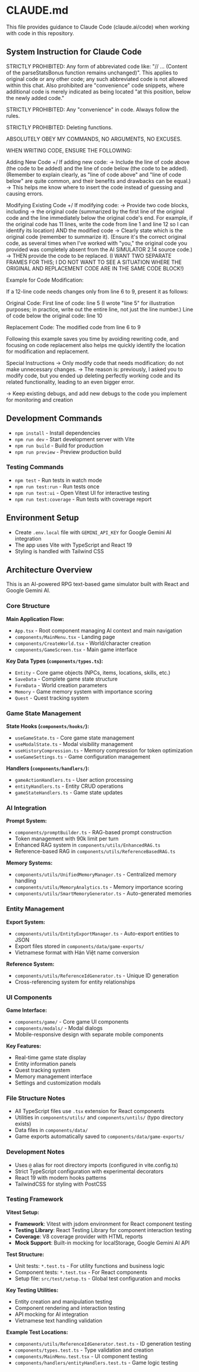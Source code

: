 # CLAUDE.md

This file provides guidance to Claude Code (claude.ai/code) when working with code in this repository.

## System Instruction for Claude Code

STRICTLY PROHIBITED: Any form of abbreviated code like: "// ... (Content of the parseStatsBonus function remains unchanged)". This applies to original code or any other code; any such abbreviated code is not allowed within this chat. Also prohibited are "convenience" code snippets, where additional code is merely indicated as being located "at this position, below the newly added code."

STRICTLY PROHIBITED: Any "convenience" in code. Always follow the rules.

STRICTLY PROHIBITED: Deleting functions.

ABSOLUTELY OBEY MY COMMANDS, NO ARGUMENTS, NO EXCUSES.

WHEN WRITING CODE, ENSURE THE FOLLOWING:

Adding New Code
+/ If adding new code: -> Include the line of code above (the code to be added) and the line of code below (the code to be added). (Remember to explain clearly, as "line of code above" and "line of code below" are quite common, and their benefits and drawbacks can be equal.) -> This helps me know where to insert the code instead of guessing and causing errors.

Modifying Existing Code
+/ If modifying code: -> Provide two code blocks, including -> the original code (summarized by the first line of the original code and the line immediately below the original code's end. For example, if the original code has 11 lines, write the code from line 1 and line 12 so I can identify its location) AND the modified code -> Clearly state which is the original code (remember to summarize it). (Ensure it's the correct original code, as several times when I've worked with "you," the original code you provided was completely absent from the AI SIMULATOR 2.14 source code.) -> THEN provide the code to be replaced. (I WANT TWO SEPARATE FRAMES FOR THIS; I DO NOT WANT TO SEE A SITUATION WHERE THE ORIGINAL AND REPLACEMENT CODE ARE IN THE SAME CODE BLOCK!)

Example for Code Modification:

If a 12-line code needs changes only from line 6 to 9, present it as follows:

Original Code:
First line of code: line 5 (I wrote "line 5" for illustration purposes; in practice, write out the entire line, not just the line number.)
Line of code below the original code: line 10

Replacement Code:
The modified code from line 6 to 9

Following this example saves you time by avoiding rewriting code, and focusing on code replacement also helps me quickly identify the location for modification and replacement.

Special Instructions
-> Only modify code that needs modification; do not make unnecessary changes. -> The reason is: previously, I asked you to modify code, but you ended up deleting perfectly working code and its related functionality, leading to an even bigger error.

-> Keep existing debugs, and add new debugs to the code you implement for monitoring and creation

## Development Commands

- `npm install` - Install dependencies
- `npm run dev` - Start development server with Vite
- `npm run build` - Build for production
- `npm run preview` - Preview production build

### Testing Commands

- `npm test` - Run tests in watch mode
- `npm run test:run` - Run tests once
- `npm run test:ui` - Open Vitest UI for interactive testing
- `npm run test:coverage` - Run tests with coverage report

## Environment Setup

- Create `.env.local` file with `GEMINI_API_KEY` for Google Gemini AI integration
- The app uses Vite with TypeScript and React 19
- Styling is handled with Tailwind CSS

## Architecture Overview

This is an AI-powered RPG text-based game simulator built with React and Google Gemini AI.

### Core Structure

**Main Application Flow:**
- `App.tsx` - Root component managing AI context and main navigation
- `components/MainMenu.tsx` - Landing page
- `components/CreateWorld.tsx` - World/character creation
- `components/GameScreen.tsx` - Main game interface

**Key Data Types (`components/types.ts`):**
- `Entity` - Core game objects (NPCs, items, locations, skills, etc.)
- `SaveData` - Complete game state structure
- `FormData` - World creation parameters
- `Memory` - Game memory system with importance scoring
- `Quest` - Quest tracking system

### Game State Management

**State Hooks (`components/hooks/`):**
- `useGameState.ts` - Core game state management
- `useModalState.ts` - Modal visibility management
- `useHistoryCompression.ts` - Memory compression for token optimization
- `useGameSettings.ts` - Game configuration management

**Handlers (`components/handlers/`):**
- `gameActionHandlers.ts` - User action processing
- `entityHandlers.ts` - Entity CRUD operations
- `gameStateHandlers.ts` - Game state updates

### AI Integration

**Prompt System:**
- `components/promptBuilder.ts` - RAG-based prompt construction
- Token management with 90k limit per turn
- Enhanced RAG system in `components/utils/EnhancedRAG.ts`
- Reference-based RAG in `components/utils/ReferenceBasedRAG.ts`

**Memory Systems:**
- `components/utils/UnifiedMemoryManager.ts` - Centralized memory handling
- `components/utils/MemoryAnalytics.ts` - Memory importance scoring
- `components/utils/SmartMemoryGenerator.ts` - Auto-generated memories

### Entity Management

**Export System:**
- `components/utils/EntityExportManager.ts` - Auto-export entities to JSON
- Export files stored in `components/data/game-exports/`
- Vietnamese format with Hán Việt name conversion

**Reference System:**
- `components/utils/ReferenceIdGenerator.ts` - Unique ID generation
- Cross-referencing system for entity relationships

### UI Components

**Game Interface:**
- `components/game/` - Core game UI components
- `components/modals/` - Modal dialogs
- Mobile-responsive design with separate mobile components

**Key Features:**
- Real-time game state display
- Entity information panels
- Quest tracking system
- Memory management interface
- Settings and customization modals

### File Structure Notes

- All TypeScript files use `.tsx` extension for React components
- Utilities in `components/utils/` and `components/untils/` (typo directory exists)
- Data files in `components/data/`
- Game exports automatically saved to `components/data/game-exports/`

### Development Notes

- Uses `@` alias for root directory imports (configured in vite.config.ts)
- Strict TypeScript configuration with experimental decorators
- React 19 with modern hooks patterns
- TailwindCSS for styling with PostCSS

### Testing Framework

**Vitest Setup:**
- **Framework**: Vitest with jsdom environment for React component testing
- **Testing Library**: React Testing Library for component interaction testing
- **Coverage**: V8 coverage provider with HTML reports
- **Mock Support**: Built-in mocking for localStorage, Google Gemini AI API

**Test Structure:**
- Unit tests: `*.test.ts` - For utility functions and business logic
- Component tests: `*.test.tsx` - For React components
- Setup file: `src/test/setup.ts` - Global test configuration and mocks

**Key Testing Utilities:**
- Entity creation and manipulation testing
- Component rendering and interaction testing
- API mocking for AI integration
- Vietnamese text handling validation

**Example Test Locations:**
- `components/utils/ReferenceIdGenerator.test.ts` - ID generation testing
- `components/types.test.ts` - Type validation and creation
- `components/MainMenu.test.tsx` - UI component testing
- `components/handlers/entityHandlers.test.ts` - Game logic testing